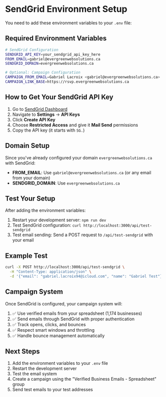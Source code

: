 # SendGrid Environment Setup

You need to add these environment variables to your `.env` file:

## Required Environment Variables

```bash
# SendGrid Configuration
SENDGRID_API_KEY=your_sendgrid_api_key_here
FROM_EMAIL=gabriel@evergreenwebsolutions.ca
SENDGRID_DOMAIN=evergreenwebsolutions.ca

# Optional: Campaign Configuration
CAMPAIGN_FROM_EMAIL=Gabriel Lacroix <gabriel@evergreenwebsolutions.ca>
CAMPAIGN_LINK_BASE=https://rsvp.evergreenwebsolutions.ca
```

## How to Get Your SendGrid API Key

1. Go to [SendGrid Dashboard](https://app.sendgrid.com/)
2. Navigate to **Settings** → **API Keys**
3. Click **Create API Key**
4. Choose **Restricted Access** and give it **Mail Send** permissions
5. Copy the API key (it starts with `SG.`)

## Domain Setup

Since you've already configured your domain `evergreenwebsolutions.ca` with SendGrid:

- **FROM_EMAIL**: Use `gabriel@evergreenwebsolutions.ca` (or any email from your domain)
- **SENDGRID_DOMAIN**: Use `evergreenwebsolutions.ca`

## Test Your Setup

After adding the environment variables:

1. Restart your development server: `npm run dev`
2. Test SendGrid configuration: `curl http://localhost:3000/api/test-sendgrid`
3. Test email sending: Send a POST request to `/api/test-sendgrid` with your email

## Example Test

```bash
curl -X POST http://localhost:3000/api/test-sendgrid \
  -H "Content-Type: application/json" \
  -d '{"email": "gabriel.lacroix94@icloud.com", "name": "Gabriel Test"}'
```

## Campaign System

Once SendGrid is configured, your campaign system will:

1. ✅ Use verified emails from your spreadsheet (1,174 businesses)
2. ✅ Send emails through SendGrid with proper authentication
3. ✅ Track opens, clicks, and bounces
4. ✅ Respect smart windows and throttling
5. ✅ Handle bounce management automatically

## Next Steps

1. Add the environment variables to your `.env` file
2. Restart the development server
3. Test the email system
4. Create a campaign using the "Verified Business Emails - Spreadsheet" group
5. Send test emails to your test addresses
